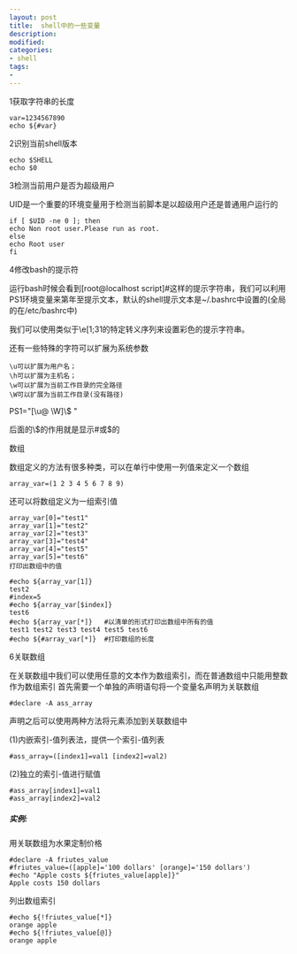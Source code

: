 ```yaml
---
layout: post
title:  shell中的一些变量
description: 
modified: 
categories: 
- shell 
tags:
-
---
```

1获取字符串的长度

	var=1234567890
	echo ${#var}

2识别当前shell版本

	echo $SHELL
	echo $0

3检测当前用户是否为超级用户

UID是一个重要的环境变量用于检测当前脚本是以超级用户还是普通用户运行的

	if [ $UID -ne 0 ]; then
	echo Non root user.Please run as root.
	else
	echo Root user
	fi

4修改bash的提示符

运行bash时候会看到[root@localhost script]#这样的提示字符串，我们可以利用PS1环境变量来第年至提示文本，默认的shell提示文本是~/.bashrc中设置的(全局的在/etc/bashrc中)

我们可以使用类似于\e[1;31的特定转义序列来设置彩色的提示字符串。

还有一些特殊的字符可以扩展为系统参数

	\u可以扩展为用户名；
	\h可以扩展为主机名；
	\w可以扩展为当前工作目录的完全路径
	\W可以扩展为当前工作目录(没有路径)

PS1="[\u@ \W]\\$ "

后面的\\$的作用就是显示#或$的


数组

数组定义的方法有很多种类，可以在单行中使用一列值来定义一个数组

	array_var=(1 2 3 4 5 6 7 8 9)

还可以将数组定义为一组索引值

	array_var[0]="test1"
	array_var[1]="test2"
	array_var[2]="test3"
	array_var[3]="test4"
	array_var[4]="test5"
	array_var[5]="test6"
	打印出数组中的值
	
	#echo ${array_var[1]}
	test2
	#index=5
	#echo ${array_var[$index]}
	test6
	#echo ${array_var[*]}	#以清单的形式打印出数组中所有的值
	test1 test2 test3 test4 test5 test6 
	#echo ${#array_var[*]}	#打印数组的长度

6关联数组

在关联数组中我们可以使用任意的文本作为数组索引，而在普通数组中只能用整数作为数组索引
首先需要一个单独的声明语句将一个变量名声明为关联数组

	#declare -A ass_array

声明之后可以使用两种方法将元素添加到关联数组中

(1)内嵌索引-值列表法，提供一个索引-值列表

	#ass_array=([index1]=val1 [index2]=val2)

(2)独立的索引-值进行赋值

	#ass_array[index1]=val1
	#ass_array[index2]=val2

##### 实例:
用关联数组为水果定制价格

	#declare -A friutes_value
	#friutes_value=([apple]='100 dollars' [orange]='150 dollars')
	#echo "Apple costs ${friutes_value[apple]}"
	Apple costs 150 dollars


列出数组索引


	#echo ${!friutes_value[*]} 
	orange apple
	#echo ${!friutes_value[@]} 
	orange apple




